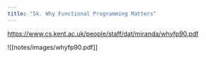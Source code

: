 ```yaml
---
title: "5k. Why Functional Programming Matters"
---
```



https://www.cs.kent.ac.uk/people/staff/dat/miranda/whyfp90.pdf

![[notes/images/whyfp90.pdf]]